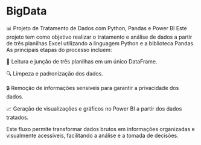 # BigData
📊 Projeto de Tratamento de Dados com Python, Pandas e Power BI
Este projeto tem como objetivo realizar o tratamento e análise de dados a partir de três planilhas Excel utilizando a linguagem Python e a biblioteca Pandas. As principais etapas do processo incluem:

📂 Leitura e junção de três planilhas em um único DataFrame.

🔍 Limpeza e padronização dos dados.

🔒 Remoção de informações sensíveis para garantir a privacidade dos dados.

📈 Geração de visualizações e gráficos no Power BI a partir dos dados tratados.

Este fluxo permite transformar dados brutos em informações organizadas e visualmente acessíveis, facilitando a análise e a tomada de decisões.
